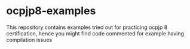 # ocpjp8-examples
This repository contains examples tried out for practicing ocpjp 8 certification, hence you might find code commented for example having compilation issues
